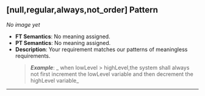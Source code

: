 ## [null,regular,always,not_order] Pattern
_No image yet_
 * **FT Semantics**: No meaning assigned.
 * **PT Semantics**: No meaning assigned.
 * **Description**: Your requirement matches our patterns of meaningless requirements.
   > **_Example_**: _  when lowLevel > highLevel,the system shall always not first  increment the lowLevel variable and then  decrement the highLevel variable_   
***
